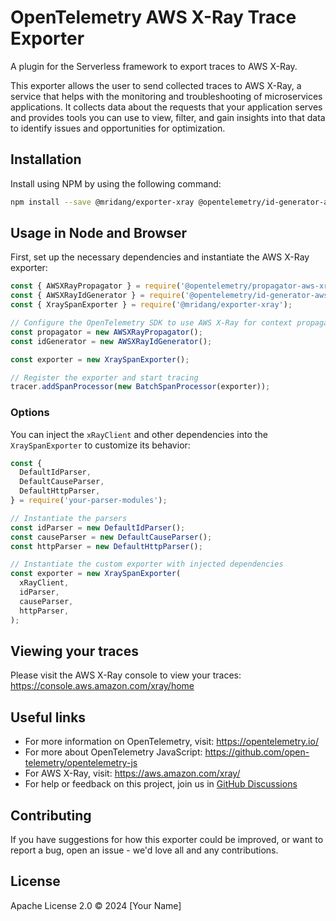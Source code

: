 # OpenTelemetry AWS X-Ray Trace Exporter

A plugin for the Serverless framework to export traces to AWS X-Ray.

This exporter allows the user to send collected traces to AWS X-Ray, a service that helps with the monitoring and troubleshooting of microservices applications. It collects data about the requests that your application serves and provides tools you can use to view, filter, and gain insights into that data to identify issues and opportunities for optimization.

## Installation

Install using NPM by using the following command:

```sh
npm install --save @mridang/exporter-xray @opentelemetry/id-generator-aws-xray @opentelemetry/propagator-aws-xray
```

## Usage in Node and Browser

First, set up the necessary dependencies and instantiate the AWS X-Ray exporter:

```js
const { AWSXRayPropagator } = require('@opentelemetry/propagator-aws-xray');
const { AWSXRayIdGenerator } = require('@opentelemetry/id-generator-aws-xray');
const { XraySpanExporter } = require('@mridang/exporter-xray');

// Configure the OpenTelemetry SDK to use AWS X-Ray for context propagation and ID generation
const propagator = new AWSXRayPropagator();
const idGenerator = new AWSXRayIdGenerator();

const exporter = new XraySpanExporter();

// Register the exporter and start tracing
tracer.addSpanProcessor(new BatchSpanProcessor(exporter));
```

### Options

You can inject the `xRayClient` and other dependencies into the `XraySpanExporter` to customize its behavior:

```js
const {
  DefaultIdParser,
  DefaultCauseParser,
  DefaultHttpParser,
} = require('your-parser-modules');

// Instantiate the parsers
const idParser = new DefaultIdParser();
const causeParser = new DefaultCauseParser();
const httpParser = new DefaultHttpParser();

// Instantiate the custom exporter with injected dependencies
const exporter = new XraySpanExporter(
  xRayClient,
  idParser,
  causeParser,
  httpParser,
);
```

## Viewing your traces

Please visit the AWS X-Ray console to view your traces: <https://console.aws.amazon.com/xray/home>

## Useful links

- For more information on OpenTelemetry, visit: <https://opentelemetry.io/>
- For more about OpenTelemetry JavaScript: <https://github.com/open-telemetry/opentelemetry-js>
- For AWS X-Ray, visit: <https://aws.amazon.com/xray/>
- For help or feedback on this project, join us in [GitHub Discussions](https://github.com/open-telemetry/opentelemetry-js/discussions)

## Contributing

If you have suggestions for how this exporter could be improved, or want to report a bug, open an issue - we'd love all and any contributions.

## License

Apache License 2.0 © 2024 [Your Name]

[discussions-url]: https://github.com/open-telemetry/opentelemetry-js/discussions
[license-url]: https://github.com/open-telemetry/opentelemetry-js/blob/main/LICENSE
[license-image]: https://img.shields.io/badge/license-Apache_2.0-green.svg?style=flat
[npm-url]: https://www.npmjs.com/package/@opentelemetry/exporter-aws-xray
[npm-img]: https://badge.fury.io/js/%40opentelemetry%2Fexporter-aws-xray.svg
